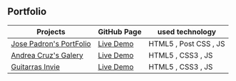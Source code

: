 ## Portfolio

| Projects | GitHub Page | used technology
|--|--|--
|[Jose Padron's PortFolio](https://padronjosef.github.io/portafolio-github/)|[Live Demo](https://padronjosef.github.io/andy-cruz/)|HTML5 , Post CSS , JS
|[Andrea Cruz's Galery](https://github.com/padronjosef/andy-cruz)|[Live Demo](https://padronjosef.github.io/andy-cruz/)|HTML5 , CSS3 , JS
|[Guitarras Invie](https://github.com/padronjosef/invie-github-page)|[Live Demo](https://padronjosef.github.io/invie-github-page/)|HTML5 , CSS3 , JS

